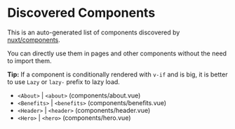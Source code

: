 # Discovered Components

This is an auto-generated list of components discovered by [nuxt/components](https://github.com/nuxt/components).

You can directly use them in pages and other components without the need to import them.

**Tip:** If a component is conditionally rendered with `v-if` and is big, it is better to use `Lazy` or `lazy-` prefix to lazy load.

- `<About>` | `<about>` (components/about.vue)
- `<Benefits>` | `<benefits>` (components/benefits.vue)
- `<Header>` | `<header>` (components/header.vue)
- `<Hero>` | `<hero>` (components/hero.vue)
